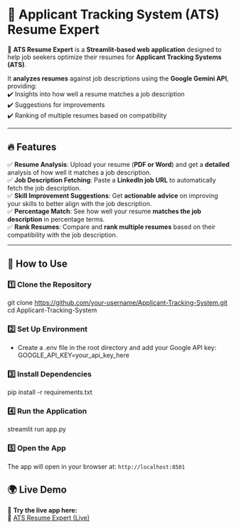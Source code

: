 # 📝 Applicant Tracking System (ATS) Resume Expert  

🚀 **ATS Resume Expert** is a **Streamlit-based web application** designed to help job seekers optimize their resumes for **Applicant Tracking Systems (ATS)**.  

It **analyzes resumes** against job descriptions using the **Google Gemini API**, providing:  
✔️ Insights into how well a resume matches a job description  
✔️ Suggestions for improvements  
✔️ Ranking of multiple resumes based on compatibility  

---

## 🔥 Features  

✅ **Resume Analysis**: Upload your resume (**PDF or Word**) and get a **detailed** analysis of how well it matches a job description.  
✅ **Job Description Fetching**: Paste a **LinkedIn job URL** to automatically fetch the job description.  
✅ **Skill Improvement Suggestions**: Get **actionable advice** on improving your skills to better align with the job description.  
✅ **Percentage Match**: See how well your resume **matches the job description** in percentage terms.  
✅ **Rank Resumes**: Compare and **rank multiple resumes** based on their compatibility with the job description.  

---

## 🚀 How to Use  

### 1️⃣ **Clone the Repository**  

git clone https://github.com/your-username/Applicant-Tracking-System.git  
cd Applicant-Tracking-System

### 2️⃣ **Set Up Environment**
   - Create a .env file in the root directory and add your Google API key:
     GOOGLE_API_KEY=your_api_key_here

### 3️⃣ **Install Dependencies**
   pip install -r requirements.txt

### 4️⃣  **Run the Application**
   streamlit run app.py

### 5️⃣ Open the App  
The app will open in your browser at: `http://localhost:8501`  

## 🌍 Live Demo  
🎯 **Try the live app here:**  
🔗 [ATS Resume Expert (Live)](https://applicant-tracking-system-production.up.railway.app/)  


